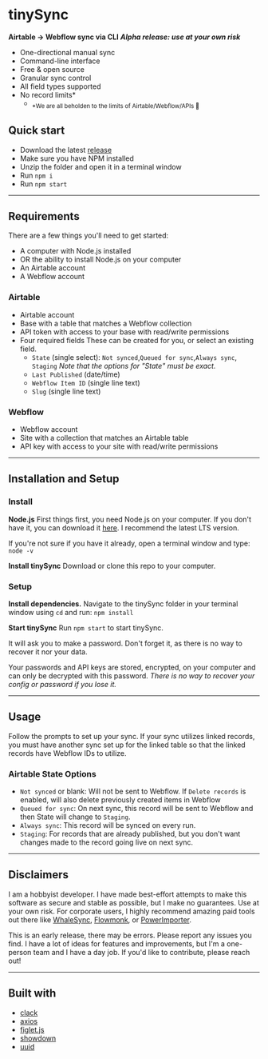 # tinySync

**Airtable → Webflow sync via CLI**
***Alpha release: use at your own risk***

- One-directional manual sync
- Command-line interface
- Free & open source
- Granular sync control
- All field types supported
- No record limits*
  - <sub>*We are all beholden to the limits of Airtable/Webflow/APIs 🧘</sub>

## Quick start

- Download the latest [release](https://github.com/briantuckerdesign/tinySync/releases)
- Make sure you have NPM installed
- Unzip the folder and open it in a terminal window
- Run `npm i`
- Run `npm start`

---

## Requirements

There are a few things you'll need to get started:

- A computer with Node.js installed
- OR the ability to install Node.js on your computer
- An Airtable account
- A Webflow account

### Airtable

- Airtable account
- Base with a table that matches a Webflow collection
- API token with access to your base with read/write permissions
- Four required fields These can be created for you, or select an existing field. 
  - `State` (single select): `Not synced`,`Queued for sync`,`Always sync`, `Staging`
*Note that the options for "State" must be exact.*
  - `Last Published` (date/time)
  - `Webflow Item ID` (single line text)
  - `Slug` (single line text)

### Webflow

- Webflow account
- Site with a collection that matches an Airtable table
- API key with access to your site with read/write permissions

---

## Installation and Setup

### Install

**Node.js**
First things first, you need Node.js on your computer. If you don't have it, you can download it [here](https://nodejs.org/en/download/). I recommend the latest LTS version.

If you're not sure if you have it already, open a terminal window and type:
`node -v`

**Install tinySync**
Download or clone this repo to your computer.

### Setup

**Install dependencies.**
Navigate to the tinySync folder in your terminal window using `cd` and run:
`npm install`

**Start tinySync**
Run `npm start` to start tinySync.

It will ask you to make a password. Don't forget it, as there is no way to recover it nor your data. 

Your passwords and API keys are stored, encrypted, on your computer and can only be decrypted with this password. *There is no way to recover your config or password if you lose it.*

---

## Usage

Follow the prompts to set up your sync. If your sync utilizes linked records, you must have another sync set up for the linked table so that the linked records have Webflow IDs to utilize.

### Airtable State Options

- `Not synced` or blank: Will not be sent to Webflow. If `Delete records` is enabled, will also delete previously created items in Webflow
- `Queued for sync`: On next sync, this record will be sent to Webflow and then State will change to `Staging`.
- `Always sync`: This record will be synced on every run.
- `Staging`: For records that are already published, but you don't want changes made to the record going live on next sync.

---

## Disclaimers

I am a hobbyist developer. I have made best-effort attempts to make this software as secure and stable as possible, but I make no guarantees. Use at your own risk. For corporate users, I highly recommend amazing paid tools out there like [WhaleSync](https://whalesync.com/), [Flowmonk](https://flowmonk.com/), or [PowerImporter](https://https://www.powerimporter.com/).

This is an early release, there may be errors. Please report any issues you find. I have a lot of ideas for features and improvements, but I'm a one-person team and I have a day job. If you'd like to contribute, please reach out!

---

## Built with

- [clack](https://github.com/natemoo-re/clack)
- [axios](https://github.com/axios/axios)
- [figlet.js](https://github.com/patorjk/figlet.js)
- [showdown](https://github.com/showdownjs/showdown)
- [uuid](https://github.com/uuidjs/uuid)
